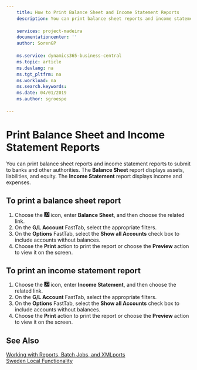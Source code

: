 ```yaml
---
    title: How to Print Balance Sheet and Income Statement Reports
    description: You can print balance sheet reports and income statement reports to submit to banks and other authorities.

    services: project-madeira
    documentationcenter: ''
    author: SorenGP

    ms.service: dynamics365-business-central
    ms.topic: article
    ms.devlang: na
    ms.tgt_pltfrm: na
    ms.workload: na
    ms.search.keywords:
    ms.date: 04/01/2019
    ms.author: sgroespe

---
```

# Print Balance Sheet and Income Statement Reports
You can print balance sheet reports and income statement reports to submit to banks and other authorities. The **Balance Sheet** report displays assets, liabilities, and equity. The **Income Statement** report displays income and expenses.  

## To print a balance sheet report  

1.  Choose the ![Search for Page or Report](../../media/ui-search/search_small.png "Search for Page or Report icon") icon, enter **Balance Sheet**, and then choose the related link.  
2.  On the **G/L Account** FastTab, select the appropriate filters.  
3.  On the **Options** FastTab, select the **Show all Accounts** check box to include accounts without balances.  
4.  Choose the **Print** action to print the report or choose the **Preview** action to view it on the screen.  

## To print an income statement report  

1.  Choose the ![Search for Page or Report](../../media/ui-search/search_small.png "Search for Page or Report icon") icon, enter **Income Statement**, and then choose the related link.  
2.  On the **G/L Account** FastTab, select the appropriate filters.  
3.  On the **Options** FastTab, select the **Show all Accounts** check box to include accounts without balances.  
4.  Choose the **Print** action to print the report or choose the **Preview** action to view it on the screen.  

## See Also  
 [Working with Reports, Batch Jobs, and XMLports](../../ui-work-report.md)   
 [Sweden Local Functionality](sweden-local-functionality.md)
